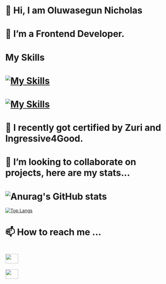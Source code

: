 # 👋 Hi, I am Oluwasegun Nicholas
# 👀 I’m a Frontend Developer.

# My Skills

# [![My Skills](https://skills.thijs.gg/icons?i=html,css,tailwindcss,javascript,react)](https://skills.thijs.gg)
# [![My Skills](https://skills.thijs.gg/icons?i=git,nodejs)](https://skills.thijs.gg)

# 🌱 I recently got certified by Zuri and Ingressive4Good.

# 💞️ I’m looking to collaborate on projects, here are my stats...

# ![Anurag's GitHub stats](https://github-readme-stats.vercel.app/api?username=Admiralng&show_icons=true&theme=radical)

[![Top Langs](https://github-readme-stats.vercel.app/api/top-langs/?username=Admiralng&layout=Demo)](https://github.com/anuraghazra/github-readme-stats)
#


# 📫 How to reach me ...
# <p align="left">
# <a href="https://twitter.com/InternRelation" target="blank"><img align="center" src="https://cdn.jsdelivr.net/npm/simple-icons@3.0.1/icons/twitter.svg" alt="" height="30" width="40" /></a>
<a href="https://www.linkedin.com/in/oluwasegun-ahmed-aab5061b5" target="blank"><img align="center" src="https://cdn.jsdelivr.net/npm/simple-icons@3.0.1/icons/linkedin.svg" alt="" height="30" width="40" /></a>
</p>

<!---
Admiralng/Admiralng is a ✨ special ✨ repository because its `README.md` (this file) appears on your GitHub profile.
You can click the Preview link to take a look at your changes.
--->
